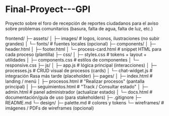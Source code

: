 # Final-Proyect---GPI
Proyecto sobre el foro de recepción de reportes ciudadanos para el aviso sobre problemas comunitarios (basura, falta de agua, falta de luz, etc.)

frontend/
├─ assets/
│  ├─ images/            # logos, íconos, ilustraciones (no subir grandes)
│  └─ fonts/             # fuentes locales (opcional)
├─ components/
│  ├─ header.html
│  ├─ footer.html
│  └─ process-card.html  # snippet HTML para cada proceso (plantilla)
├─ css/
│  ├─ styles.css         # tokens + layout + utilidades
│  ├─ components.css     # estilos de componentes
│  └─ responsive.css
├─ js/
│  ├─ app.js             # lógica principal (interacciones)
│  ├─ processes.js       # CRUD visual de procesos (cards)
│  └─ chat-widget.js     # integración Rasa más tarde (placeholder)
├─ pages/
│  ├─ index.html         # landing / menú
│  ├─ procesos.html      # "Realizar procesos" (pantalla principal)
│  ├─ seguimientos.html  # "Track / Consultar estado"
│  ├─ admin.html         # panel administrador (actualizar estado)
│  └─ docs.html          # documentación/guía de uso (para stakeholders)
├─ .gitignore
├─ README.md
└─ design/
   ├─ palette.md         # colores y tokens
   └─ wireframes/        # imágenes / PDFs de wireframes (opcional)
